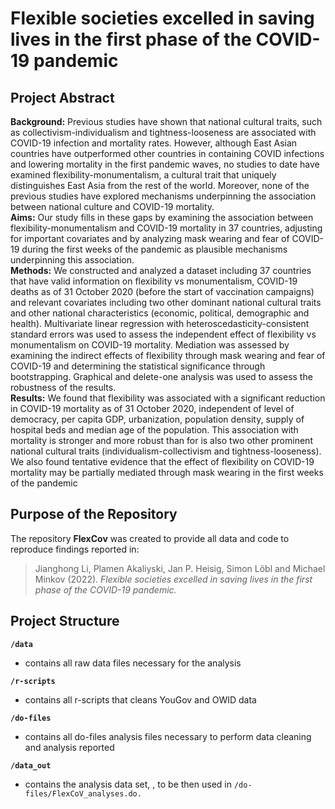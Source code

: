 # Flexible societies excelled in saving lives in the first phase of the COVID-19 pandemic 

## Project Abstract
**Background:** Previous studies have shown that national cultural traits, such as collectivism-individualism and tightness-looseness are associated with COVID-19 infection and mortality rates. However, although East Asian countries have outperformed other countries in containing COVID infections and lowering mortality in the first pandemic waves, no studies to date have examined flexibility-monumentalism, a cultural trait that uniquely distinguishes East Asia from the rest of the world. Moreover, none of the previous studies have explored mechanisms underpinning the association between national culture and COVID-19 mortality.<br/> 
**Aims:** Our study fills in these gaps by examining the association between flexibility-monumentalism and COVID-19 mortality in 37 countries, adjusting for important covariates and by analyzing mask wearing and fear of COVID-19 during the first weeks of the pandemic as plausible mechanisms underpinning this association.<br/> 
**Methods:**  We constructed and analyzed a dataset including 37 countries that have valid information on flexibility vs monumentalism, COVID-19 deaths as of 31 October 2020 (before the start of vaccination campaigns) and relevant covariates including two other dominant national cultural traits and other national characteristics (economic, political, demographic and health). Multivariate linear regression with heteroscedasticity-consistent standard errors was used to assess the independent effect of flexibility vs monumentalism on COVID-19 mortality. Mediation was assessed by examining the indirect effects of flexibility through mask wearing and fear of COVID-19 and determining the statistical significance through bootstrapping. Graphical and delete-one analysis was used to assess the robustness of the results.<br/> 
**Results:** We found that flexibility was associated with a significant reduction in COVID-19 mortality as of 31 October 2020, independent of level of democracy, per capita GDP, urbanization, population density, supply of hospital beds and median age of the population. This association with mortality is stronger and more robust than for is also two other prominent national cultural traits (individualism-collectivism and tightness-looseness). We also found tentative evidence that the effect of flexibility on COVID-19 mortality may be partially mediated through mask wearing in the first weeks of the pandemic


## Purpose of the Repository
The repository **FlexCov** was created to provide all data and code to reproduce findings reported in:
> Jianghong Li, Plamen Akaliyski, Jan P. Heisig, Simon Löbl and Michael Minkov (2022). *Flexible societies excelled in saving lives in the first phase of the COVID-19 pandemic.*

## Project Structure
**`/data`**
- contains all raw data files necessary for the analysis

**`/r-scripts`**
- contains all r-scripts that cleans YouGov and OWID data 

**`/do-files`**
- contains all do-files analysis files necessary to perform data cleaning and analysis reported

**`/data_out`**
- contains the analysis data set, , to be then used in `/do-files/FlexCoV_analyses.do.`





